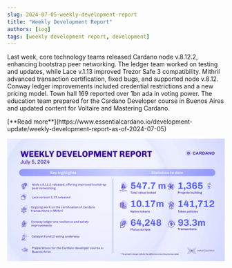 ```yaml
---
slug: 2024-07-05-weekly-development-report
title: "Weekly Development Report"
authors: [iog]
tags: [weekly development report, development]
---
```


Last week, core technology teams released Cardano node v.8.12.2, enhancing bootstrap peer networking. The ledger team worked on testing and updates, while Lace v.1.13 improved Trezor Safe 3 compatibility. Mithril advanced transaction certification, fixed bugs, and supported node v.8.12. Conway ledger improvements included credential restrictions and a new pricing model. Town hall 169 reported over 1bn ada in voting power. The education team prepared for the Cardano Developer course in Buenos Aires and updated content for Voltaire and Mastering Cardano.

<div style={{ textAlign: 'right' }}>
 [**Read more**](https://www.essentialcardano.io/development-update/weekly-development-report-as-of-2024-07-05) 
</div>

 ![weekly development report](./banner.webp)


